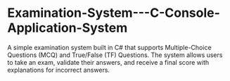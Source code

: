 # Examination-System---C-Console-Application-System
A simple examination system built in C# that supports Multiple-Choice Questions (MCQ) and True/False (TF) Questions. The system allows users to take an exam, validate their answers, and receive a final score with explanations for incorrect answers.
